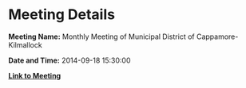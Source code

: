 # Meeting Details

**Meeting Name:** Monthly Meeting of Municipal District of Cappamore-Kilmallock

**Date and Time:** 2014-09-18 15:30:00

**[Link to Meeting](https://www.limerick.ie/council/whats-on/monthly-meeting-municipal-district-cappamore-kilmallock-11)**
